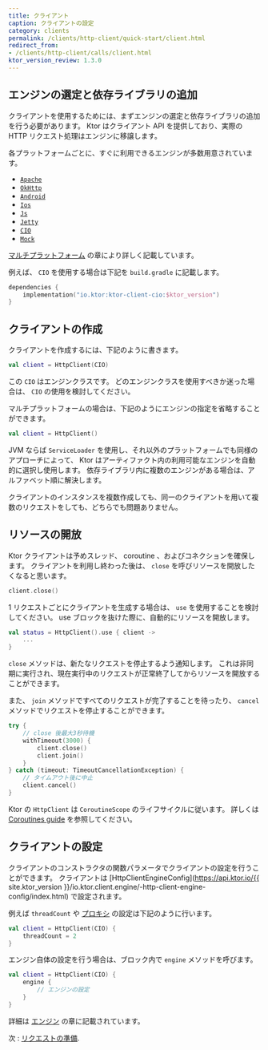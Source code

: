 ```yaml
---
title: クライアント
caption: クライアントの設定
category: clients
permalink: /clients/http-client/quick-start/client.html
redirect_from:
- /clients/http-client/calls/client.html
ktor_version_review: 1.3.0
---
```


## エンジンの選定と依存ライブラリの追加

クライアントを使用するためには、まずエンジンの選定と依存ライブラリの追加を行う必要があります。
Ktor はクライアント API を提供しており、実際の HTTP リクエスト処理はエンジンに移譲します。

各プラットフォームごとに、すぐに利用できるエンジンが多数用意されています。

* [`Apache`](/clients/http-client/engines.html#apache)
* [`OkHttp`](/clients/http-client/engines.html#okhttp)
* [`Android`](/clients/http-client/engines.html#android)
* [`Ios`](/clients/http-client/engines.html#ios)
* [`Js`](/clients/http-client/engines.html#js-javascript)
* [`Jetty`](/clients/http-client/engines.html#jetty)
* [`CIO`](/clients/http-client/engines.html#cio)
* [`Mock`](/clients/http-client/testing.html)

[マルチプラットフォーム](/clients/http-client/multiplatform.html) の章により詳しく記載しています。

例えば、 `CIO` を使用する場合は下記を `build.gradle` に記載します。

```kotlin
dependencies {
    implementation("io.ktor:ktor-client-cio:$ktor_version")
}
```

## クライアントの作成

クライアントを作成するには、下記のように書きます。

```kotlin
val client = HttpClient(CIO)
```

この `CIO` はエンジンクラスです。
どのエンジンクラスを使用すべきか迷った場合は、 `CIO` の使用を検討してください。

マルチプラットフォームの場合は、下記のようにエンジンの指定を省略することができます。

```kotlin
val client = HttpClient()
```

JVM ならば `ServiceLoader` を使用し、それ以外のプラットフォームでも同様のアプローチによって、 Ktor はアーティファクト内の利用可能なエンジンを自動的に選択し使用します。
依存ライブラリ内に複数のエンジンがある場合は、アルファベット順に解決します。

クライアントのインスタンスを複数作成しても、同一のクライアントを用いて複数のリクエストをしても、どちらでも問題ありません。

## リソースの開放

Ktor クライアントは予めスレッド、 coroutine 、およびコネクションを確保します。
クライアントを利用し終わった後は、 `close` を呼びリソースを開放したくなると思います。

```kotlin
client.close()
```

1 リクエストごとにクライアントを生成する場合は、 `use` を使用することを検討してください。
use ブロックを抜けた際に、自動的にリソースを開放します。

```kotlin
val status = HttpClient().use { client ->
    ...
}
```

`close` メソッドは、新たなリクエストを停止するよう通知します。
これは非同期に実行され、現在実行中のリクエストが正常終了してからリソースを開放することができます。

また、 `join` メソッドですべてのリクエストが完了することを待ったり、 `cancel` メソッドでリクエストを停止することができます。


```kotlin
try {
    // close 後最大3秒待機
    withTimeout(3000) {
        client.close()
        client.join()
    }
} catch (timeout: TimeoutCancellationException) {
    // タイムアウト後に中止
    client.cancel()
}
```

Ktor の `HttpClient` は `CoroutineScope` のライフサイクルに従います。
詳しくは [Coroutines guide](https://kotlin.github.io/kotlinx.coroutines/kotlinx-coroutines-core/kotlinx.coroutines/-coroutine-scope/) を参照してください。

## クライアントの設定

クライアントのコンストラクタの関数パラメータでクライアントの設定を行うことができます。
クライアントは [HttpClientEngineConfig](https://api.ktor.io/{{ site.ktor_version }}/io.ktor.client.engine/-http-client-engine-config/index.html) で設定されます。

例えば `threadCount` や [プロキシ](/clients/http-client/features/proxy.html) の設定は下記のように行います。

```kotlin
val client = HttpClient(CIO) {
    threadCount = 2
}
```

エンジン自体の設定を行う場合は、ブロック内で `engine` メソッドを呼びます。

```kotlin
val client = HttpClient(CIO) {
    engine {
        // エンジンの設定
    }
}
```

詳細は [エンジン](/clients/http-client/engines.html) の章に記載されています。

次 : [リクエストの準備](/clients/http-client/quick-start/requests.html).